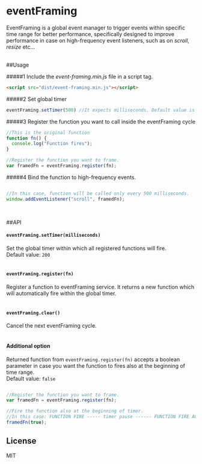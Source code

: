 # eventFraming
EventFraming is a global event manager to trigger events within specific time range for better performance, specifically designed to improve performance in case on high-frequency event listeners, such as on *scroll*, *resize* etc...
<br/><br/>

##Usage

#####1 Include the *event-framing.min.js* file in a script tag.
```html
<script src="dist/event-framing.min.js"></script>
```

#####2 Set global timer
```javascript
eventFraming.setTimer(500) //It expects milliseconds. Default value is 200
```

#####3 Register the function you want to call inside the eventFraming cycle
```javascript
//This is the original function
function fn() {
  console.log("Function fires");
}

//Register the function you want to frame.
var framedFn = eventFraming.register(fn);
```

#####4 Bind the function to high-frequency events.
```javascript

//In this case, function will be called only every 500 milliseconds.
window.addEventListener("scroll", framedFn);
```

<br/>

##API

#### `eventFraming.setTimer(milliseconds)`

Set the global timer within which all registered functions will fire.<br/>
Default value: `200`
<br/><br/>

#### `eventFraming.register(fn)`

Register a function to eventFraming service. It returns a new function which will automatically fire within the global timer.
<br/><br/>

#### `eventFraming.clear()`

Cancel the next eventFraming cycle.
<br/><br/>

#### Additional option
Returned function from `eventFraming.register(fn)` accepts a boolean parameter in case you want the function to fires also at the beginning of time range.<br/>
Default value: `false`
```javascript

//Register the function you want to frame.
var framedFn = eventFraming.register(fn);

//Fire the function also at the beginning of timer.
//In this case: FUNCTION FIRE ----- timer pause ------ FUNCTION FIRE AGAIN
framedFn(true);
```


## License

MIT

